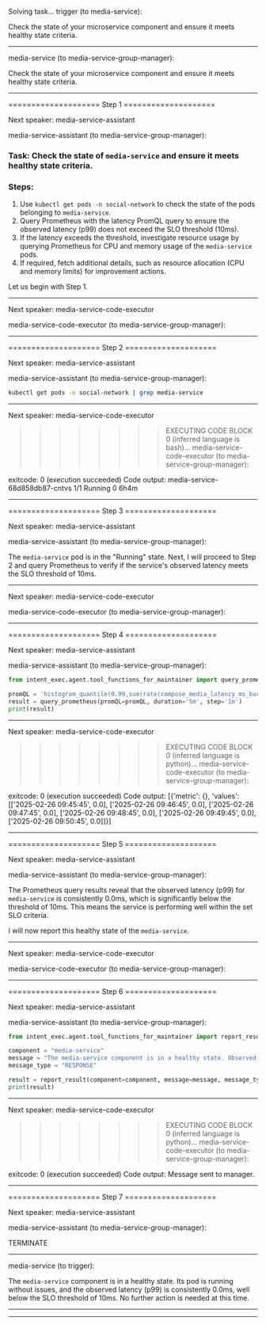 Solving task...
trigger (to media-service):

Check the state of your microservice component and ensure it meets healthy state criteria.

--------------------------------------------------------------------------------
media-service (to media-service-group-manager):

Check the state of your microservice component and ensure it meets healthy state criteria.

--------------------------------------------------------------------------------
==================== Step 1 ====================

Next speaker: media-service-assistant

media-service-assistant (to media-service-group-manager):

### Task: Check the state of `media-service` and ensure it meets healthy state criteria.

### Steps:
1. Use `kubectl get pods -n social-network` to check the state of the pods belonging to `media-service`.
2. Query Prometheus with the latency PromQL query to ensure the observed latency (p99) does not exceed the SLO threshold (10ms).
3. If the latency exceeds the threshold, investigate resource usage by querying Prometheus for CPU and memory usage of the `media-service` pods.
4. If required, fetch additional details, such as resource allocation (CPU and memory limits) for improvement actions.

Let us begin with Step 1.

--------------------------------------------------------------------------------

Next speaker: media-service-code-executor

media-service-code-executor (to media-service-group-manager):



--------------------------------------------------------------------------------
==================== Step 2 ====================

Next speaker: media-service-assistant

media-service-assistant (to media-service-group-manager):

```bash
kubectl get pods -n social-network | grep media-service
```

--------------------------------------------------------------------------------

Next speaker: media-service-code-executor


>>>>>>>> EXECUTING CODE BLOCK 0 (inferred language is bash)...
media-service-code-executor (to media-service-group-manager):

exitcode: 0 (execution succeeded)
Code output: 
media-service-68d858db87-cntvs            1/1     Running   0          6h4m


--------------------------------------------------------------------------------
==================== Step 3 ====================

Next speaker: media-service-assistant

media-service-assistant (to media-service-group-manager):

The `media-service` pod is in the "Running" state. Next, I will proceed to Step 2 and query Prometheus to verify if the service's observed latency meets the SLO threshold of 10ms.

--------------------------------------------------------------------------------

Next speaker: media-service-code-executor

media-service-code-executor (to media-service-group-manager):



--------------------------------------------------------------------------------
==================== Step 4 ====================

Next speaker: media-service-assistant

media-service-assistant (to media-service-group-manager):

```python
from intent_exec.agent.tool_functions_for_maintainer import query_prometheus

promQL = 'histogram_quantile(0.99,sum(rate(compose_media_latency_ms_bucket[5m])) by (le))'
result = query_prometheus(promQL=promQL, duration='5m', step='1m')
print(result)
```

--------------------------------------------------------------------------------

Next speaker: media-service-code-executor


>>>>>>>> EXECUTING CODE BLOCK 0 (inferred language is python)...
media-service-code-executor (to media-service-group-manager):

exitcode: 0 (execution succeeded)
Code output: 
[{'metric': {}, 'values': [['2025-02-26 09:45:45', 0.0], ['2025-02-26 09:46:45', 0.0], ['2025-02-26 09:47:45', 0.0], ['2025-02-26 09:48:45', 0.0], ['2025-02-26 09:49:45', 0.0], ['2025-02-26 09:50:45', 0.0]]}]


--------------------------------------------------------------------------------
==================== Step 5 ====================

Next speaker: media-service-assistant

media-service-assistant (to media-service-group-manager):

The Prometheus query results reveal that the observed latency (p99) for `media-service` is consistently 0.0ms, which is significantly below the threshold of 10ms. This means the service is performing well within the set SLO criteria.

I will now report this healthy state of the `media-service`.

--------------------------------------------------------------------------------

Next speaker: media-service-code-executor

media-service-code-executor (to media-service-group-manager):



--------------------------------------------------------------------------------
==================== Step 6 ====================

Next speaker: media-service-assistant

media-service-assistant (to media-service-group-manager):

```python
from intent_exec.agent.tool_functions_for_maintainer import report_result

component = "media-service"
message = "The media-service component is in a healthy state. Observed latency is consistently below the SLO threshold (10ms)."
message_type = "RESPONSE"

result = report_result(component=component, message=message, message_type=message_type)
print(result)
```

--------------------------------------------------------------------------------

Next speaker: media-service-code-executor


>>>>>>>> EXECUTING CODE BLOCK 0 (inferred language is python)...
media-service-code-executor (to media-service-group-manager):

exitcode: 0 (execution succeeded)
Code output: 
Message sent to manager.


--------------------------------------------------------------------------------
==================== Step 7 ====================

Next speaker: media-service-assistant

media-service-assistant (to media-service-group-manager):

TERMINATE

--------------------------------------------------------------------------------
media-service (to trigger):

The `media-service` component is in a healthy state. Its pod is running without issues, and the observed latency (p99) is consistently 0.0ms, well below the SLO threshold of 10ms. No further action is needed at this time.

--------------------------------------------------------------------------------
****************************************************************************************************
